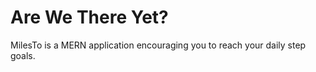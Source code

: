 # Are We There Yet?

MilesTo is a MERN application encouraging you to reach your daily step goals.

